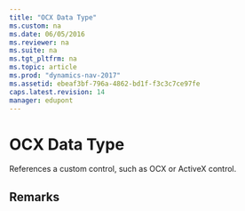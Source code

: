 ```yaml
---
title: "OCX Data Type"
ms.custom: na
ms.date: 06/05/2016
ms.reviewer: na
ms.suite: na
ms.tgt_pltfrm: na
ms.topic: article
ms.prod: "dynamics-nav-2017"
ms.assetid: ebeaf3bf-796a-4862-bd1f-f3c3c7ce97fe
caps.latest.revision: 14
manager: edupont
---
```

# OCX Data Type
References a custom control, such as OCX or ActiveX control.  
  
## Remarks  
<!--  
> [!IMPORTANT]  
>  OCX data types are not supported by [!INCLUDE[nav_web](includes/nav_web_md.md)].  
  
 To use a control in [!INCLUDE[nav_dev_long](includes/nav_dev_long_md.md)], define a variable of type OCX and give it a name. Then choose the lookup button in the **Subtype** field to locate and select the control that you want to use. You select from a list of installed controls, and when you select one, the GUID of the control is inserted. When the focus leaves the **Subtype** field, the name of the control is substituted for the GUID.  
  
 When you have defined a control as a variable, you can use the control through the variable, and you can browse its methods and properties in the Symbol Menu.  
  
 When you are using a control, there is no one-to-one relationship between AL data types and COM data types. For an overview of the data type mapping, see [Using COM Technologies in Microsoft Dynamics NAV](Using-COM-Technologies-in-Microsoft-Dynamics-NAV.md).-->